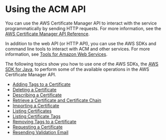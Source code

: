 # Using the ACM API<a name="sdk"></a>

You can use the AWS Certificate Manager API to interact with the service programmatically by sending HTTP requests\. For more information, see the [AWS Certificate Manager API Reference](http://docs.aws.amazon.com/acm/latest/APIReference/)\.

In addition to the web API \(or HTTP API\), you can use the AWS SDKs and command line tools to interact with ACM and other services\. For more information, see [Tools for Amazon Web Services](https://aws.amazon.com/tools/)\.

The following topics show you how to use one of the AWS SDKs, the [AWS SDK for Java](https://aws.amazon.com/sdk-for-java/), to perform some of the available operations in the AWS Certificate Manager API\.


+ [Adding Tags to a Certificate](sdk-addtag.md)
+ [Deleting a Certificate](sdk-delete.md)
+ [Describing a Certificate](sdk-describe.md)
+ [Retrieve a Certificate and Certificate Chain](sdk-get.md)
+ [Importing a Certificate](sdk-import.md)
+ [Listing Certificates](sdk-list.md)
+ [Listing Certificate Tags](sdk-listtag.md)
+ [Removing Tags to a Certificate](sdk-tagremove.md)
+ [Requesting a Certificate](sdk-request.md)
+ [Resending Validation Email](sdk-validate.md)
